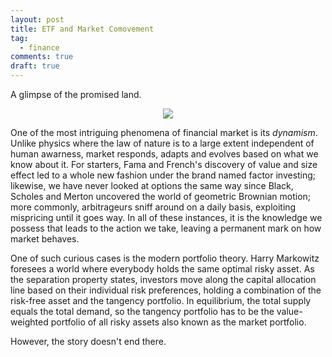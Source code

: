 ```yaml
---
layout: post
title: ETF and Market Comovement
tag:
  - finance
comments: true
draft: true
---
```


A glimpse of the promised land.

<p align="center">
  <img src="https://shawenyao.github.io/ETF-vs-rho/output/efficient_frontier1.svg" />
</p>

One of the most intriguing phenomena of financial market is its _dynamism_. Unlike physics where the law of nature is to a large extent independent of human awarness, market responds, adapts and evolves based on what we know about it. For starters, Fama and French's discovery of value and size effect led to a whole new fashion under the brand named factor investing; likewise, we have never looked at options the same way since Black, Scholes and Merton uncovered the world of geometric Brownian motion; more commonly, arbitrageurs sniff around on a daily basis, exploiting mispricing until it goes way. In all of these instances, it is the knowledge we possess that leads to the action we take, leaving a permanent mark on how market behaves.

One of such curious cases is the modern portfolio theory. Harry Markowitz foresees a world where everybody holds the same optimal risky asset. As the separation property states, investors move along the capital allocation line based on their individual risk preferences, holding a combination of the risk-free asset and the tangency portfolio. In equilibrium, the total supply equals the total demand, so the tangency portfolio has to be the value-weighted portfolio of all risky assets also known as the market portfolio.

However, the story doesn't end there.

